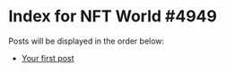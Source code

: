 # Index for NFT World #4949
Posts will be displayed in the order below:

- [Your first post](./001-first.md)

